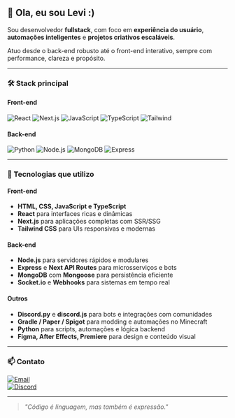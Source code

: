 ## 👋 Ola, eu sou Levi :)

Sou desenvolvedor **fullstack**, com foco em **experiência do usuário**, **automações inteligentes** e **projetos criativos escaláveis**.

Atuo desde o back-end robusto até o front-end interativo, sempre com performance, clareza e propósito.

---

### 🛠️ Stack principal

#### Front-end
![React](https://img.shields.io/badge/React-20232A?style=flat&logo=react&logoColor=61DAFB)
![Next.js](https://img.shields.io/badge/Next.js-000?style=flat&logo=nextdotjs&logoColor=white)
![JavaScript](https://img.shields.io/badge/JavaScript-F7DF1E?style=flat&logo=javascript&logoColor=black)
![TypeScript](https://img.shields.io/badge/TypeScript-3178C6?style=flat&logo=typescript&logoColor=white)
![Tailwind](https://img.shields.io/badge/Tailwind_CSS-38B2AC?style=flat&logo=tailwind-css&logoColor=white)

#### Back-end
![Python](https://img.shields.io/badge/Python-3776AB?style=flat&logo=python&logoColor=white)
![Node.js](https://img.shields.io/badge/Node.js-43853D?style=flat&logo=node.js&logoColor=white)
![MongoDB](https://img.shields.io/badge/MongoDB-4EA94B?style=flat&logo=mongodb&logoColor=white)
![Express](https://img.shields.io/badge/Express-000000?style=flat&logo=express&logoColor=white)


---

### 🚀 Tecnologias que utilizo

#### Front-end
- **HTML, CSS, JavaScript e TypeScript**
- **React** para interfaces ricas e dinâmicas
- **Next.js** para aplicações completas com SSR/SSG
- **Tailwind CSS** para UIs responsivas e modernas

#### Back-end
- **Node.js** para servidores rápidos e modulares
- **Express** e **Next API Routes** para microsserviços e bots
- **MongoDB** com **Mongoose** para persistência eficiente
- **Socket.io** e **Webhooks** para sistemas em tempo real

#### Outros
- **Discord.py** e **discord.js** para bots e integrações com comunidades
- **Gradle / Paper / Spigot** para modding e automações no Minecraft
- **Python** para scripts, automações e lógica backend
- **Figma, After Effects, Premiere** para design e conteúdo visual



---

### 📫 Contato

[![Email](https://img.shields.io/badge/Email-contato@kitelabs.com.br-D14836?style=flat&logo=gmail&logoColor=white)](mailto:contato@kitelabs.com.br)  
[![Discord](https://img.shields.io/badge/Discord-levigarciia-5865F2?style=flat&logo=discord&logoColor=white)](https://discord.com/users/267522751374426113)  


---

> _"Código é linguagem, mas também é expressão."_

